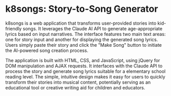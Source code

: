 # k8songs: Story-to-Song Generator

k8songs is a web application that transforms user-provided stories into
kid-friendly songs. It leverages the Claude AI API to generate age-appropriate
lyrics based on input narratives. The interface features two main text areas:
one for story input and another for displaying the generated song lyrics.
Users simply paste their story and click the "Make Song" button to initiate
the AI-powered song creation process.

The application is built with HTML, CSS, and JavaScript, using jQuery for
DOM manipulation and AJAX requests. It interfaces with the Claude API to
process the story and generate song lyrics suitable for a elementary school
reading level. The simple, intuitive design makes it easy for users to quickly
transform their stories into musical content, potentially serving as an
educational tool or creative writing aid for children and educators.